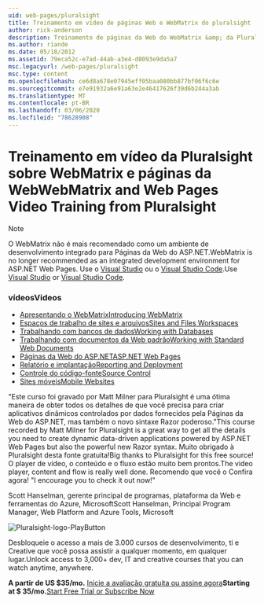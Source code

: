 ```yaml
---
uid: web-pages/pluralsight
title: Treinamento em vídeo de páginas Web e WebMatrix do pluralsight | Microsoft Docs
author: rick-anderson
description: Treinamento de páginas da Web do WebMatrix &amp; da Pluralsight este curso aprofundado colocará você em funcionamento com o WebMatrix e o Páginas da Web do ASP.NET. Ele cobre Everythi...
ms.author: riande
ms.date: 05/18/2012
ms.assetid: 79eca52c-e7ad-44ab-a3e4-d8093e9da5a7
msc.legacyurl: /web-pages/pluralsight
msc.type: content
ms.openlocfilehash: ce6d8a678e07945eff05baa080bb877bf06f6c6e
ms.sourcegitcommit: e7e91932a6e91a63e2e46417626f39d6b244a3ab
ms.translationtype: MT
ms.contentlocale: pt-BR
ms.lasthandoff: 03/06/2020
ms.locfileid: "78628908"
---
```

# <a name="webmatrix-and-web-pages-video-training-from-pluralsight"></a><span data-ttu-id="17b5a-104">Treinamento em vídeo da Pluralsight sobre WebMatrix e páginas da Web</span><span class="sxs-lookup"><span data-stu-id="17b5a-104">WebMatrix and Web Pages Video Training from Pluralsight</span></span>

> [!NOTE] 
> <span data-ttu-id="17b5a-105">O WebMatrix não é mais recomendado como um ambiente de desenvolvimento integrado para Páginas da Web do ASP.NET.</span><span class="sxs-lookup"><span data-stu-id="17b5a-105">WebMatrix is no longer recommended as an integrated development environment for ASP.NET Web Pages.</span></span> <span data-ttu-id="17b5a-106">Use o [Visual Studio](xref:aspnet/web-pages/overview/getting-started/program-asp-net-web-pages-in-visual-studio) ou o [Visual Studio Code](https://code.visualstudio.com/).</span><span class="sxs-lookup"><span data-stu-id="17b5a-106">Use [Visual Studio](xref:aspnet/web-pages/overview/getting-started/program-asp-net-web-pages-in-visual-studio) or [Visual Studio Code](https://code.visualstudio.com/).</span></span>

### <a name="videos"></a><span data-ttu-id="17b5a-107">vídeos</span><span class="sxs-lookup"><span data-stu-id="17b5a-107">Videos</span></span>

- [<span data-ttu-id="17b5a-108">Apresentando o WebMatrix</span><span class="sxs-lookup"><span data-stu-id="17b5a-108">Introducing WebMatrix</span></span>](https://pluralsight.com/training/Player?author=matt-milner&name=webmatrix-introduction-m1&mode=live&clip=0&course=webmatrix-introduction)
- [<span data-ttu-id="17b5a-109">Espaços de trabalho de sites e arquivos</span><span class="sxs-lookup"><span data-stu-id="17b5a-109">Sites and Files Workspaces</span></span>](https://pluralsight.com/training/Player?author=matt-milner&name=webmatrix-introduction-m2&mode=live&clip=0&course=webmatrix-introduction)
- [<span data-ttu-id="17b5a-110">Trabalhando com bancos de dados</span><span class="sxs-lookup"><span data-stu-id="17b5a-110">Working with Databases</span></span>](https://pluralsight.com/training/Player?author=matt-milner&name=webmatrix-introduction-m3&mode=live&clip=0&course=webmatrix-introduction)
- [<span data-ttu-id="17b5a-111">Trabalhando com documentos da Web padrão</span><span class="sxs-lookup"><span data-stu-id="17b5a-111">Working with Standard Web Documents</span></span>](https://pluralsight.com/training/Player?author=matt-milner&name=webmatrix-introduction-m4&mode=live&clip=0&course=webmatrix-introduction)
- [<span data-ttu-id="17b5a-112">Páginas da Web do ASP.NET</span><span class="sxs-lookup"><span data-stu-id="17b5a-112">ASP.NET Web Pages</span></span>](https://pluralsight.com/training/Player?author=matt-milner&name=webmatrix-introduction-m5&mode=live&clip=0&course=webmatrix-introduction)
- [<span data-ttu-id="17b5a-113">Relatório e implantação</span><span class="sxs-lookup"><span data-stu-id="17b5a-113">Reporting and Deployment</span></span>](https://pluralsight.com/training/Player?author=matt-milner&name=webmatrix-introduction-m8&mode=live&clip=0&course=webmatrix-introduction)
- [<span data-ttu-id="17b5a-114">Controle do código-fonte</span><span class="sxs-lookup"><span data-stu-id="17b5a-114">Source Control</span></span>](https://pluralsight.com/training/Player?author=matt-milner&name=webmatrix-introduction-m9&mode=live&clip=0&course=webmatrix-introduction)
- [<span data-ttu-id="17b5a-115">Sites móveis</span><span class="sxs-lookup"><span data-stu-id="17b5a-115">Mobile Websites</span></span>](https://pluralsight.com/training/Player?author=matt-milner&name=webmatrix-introduction-m10&mode=live&clip=0&course=webmatrix-introduction)

<span data-ttu-id="17b5a-116">"Este curso foi gravado por Matt Milner para Pluralsight é uma ótima maneira de obter todos os detalhes de que você precisa para criar aplicativos dinâmicos controlados por dados fornecidos pela Páginas da Web do ASP.NET, mas também o novo sintaxe Razor poderoso.</span><span class="sxs-lookup"><span data-stu-id="17b5a-116">"This course recorded by Matt Milner for Pluralsight is a great way to get all the details you need to create dynamic data-driven applications powered by ASP.NET Web Pages but also the powerful new Razor syntax.</span></span> <span data-ttu-id="17b5a-117">Muito obrigado à Pluralsight desta fonte gratuita!</span><span class="sxs-lookup"><span data-stu-id="17b5a-117">Big thanks to Pluralsight for this free source!</span></span> <span data-ttu-id="17b5a-118">O player de vídeo, o conteúdo e o fluxo estão muito bem prontos.</span><span class="sxs-lookup"><span data-stu-id="17b5a-118">The video player, content and flow is really well done.</span></span> <span data-ttu-id="17b5a-119">Recomendo que você o Confira agora! "</span><span class="sxs-lookup"><span data-stu-id="17b5a-119">I encourage you to check it out now!"</span></span>

<span data-ttu-id="17b5a-120">Scott Hanselman, gerente principal de programas, plataforma da Web e ferramentas do Azure, Microsoft</span><span class="sxs-lookup"><span data-stu-id="17b5a-120">Scott Hanselman, Principal Program Manager, Web Platform and Azure Tools, Microsoft</span></span>

![Pluralsight-logo-PlayButton](pluralsight/_static/image1.png)

<span data-ttu-id="17b5a-122">Desbloqueie o acesso a mais de 3.000 cursos de desenvolvimento, ti e Creative que você possa assistir a qualquer momento, em qualquer lugar.</span><span class="sxs-lookup"><span data-stu-id="17b5a-122">Unlock access to 3,000+ dev, IT and creative courses that you can watch anytime, anywhere.</span></span>

<span data-ttu-id="17b5a-123">**A partir de US $35/mo.** [Inicie a avaliação gratuita ou assine agora](https://www.pluralsight.com/pricing&amp;utm_source=microsoft&amp;utm_medium=sponsored-page&amp;utm_content=webmatrix&amp;utm_campaign=microsoft-sponsored-course)</span><span class="sxs-lookup"><span data-stu-id="17b5a-123">**Starting at $ 35/mo.**[Start Free Trial or Subscribe Now](https://www.pluralsight.com/pricing&amp;utm_source=microsoft&amp;utm_medium=sponsored-page&amp;utm_content=webmatrix&amp;utm_campaign=microsoft-sponsored-course)</span></span>
